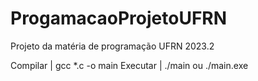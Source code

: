 # ProgamacaoProjetoUFRN

Projeto da matéria de programação UFRN 2023.2

Compilar | gcc *.c -o main Executar | ./main ou ./main.exe
